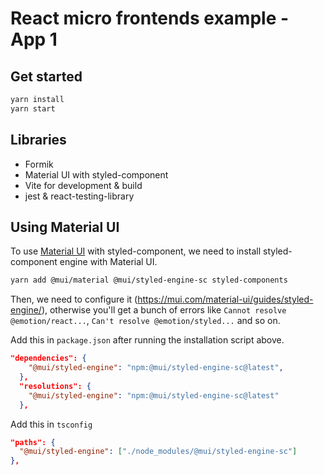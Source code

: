 # React micro frontends example - App 1

## Get started

```bash
yarn install
yarn start
```

## Libraries

- Formik
- Material UI with styled-component
- Vite for development & build
- jest & react-testing-library

## Using Material UI

To use [Material UI](https://mui.com/) with styled-component, we need to install styled-component engine with Material UI.

```bash
yarn add @mui/material @mui/styled-engine-sc styled-components
```

Then, we need to configure it (https://mui.com/material-ui/guides/styled-engine/), otherwise you'll get a bunch of errors like `Cannot resolve @emotion/react...`, `Can't resolve @emotion/styled...` and so on.

Add this in `package.json` after running the installation script above.

```json
"dependencies": {
    "@mui/styled-engine": "npm:@mui/styled-engine-sc@latest",
  },
  "resolutions": {
    "@mui/styled-engine": "npm:@mui/styled-engine-sc@latest"
  },

```

Add this in `tsconfig`

```json
"paths": {
  "@mui/styled-engine": ["./node_modules/@mui/styled-engine-sc"]
},
```

